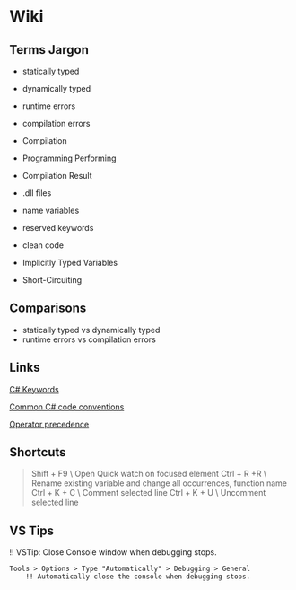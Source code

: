 # Wiki

## Terms Jargon

- statically typed
- dynamically typed
- runtime errors
- compilation errors
- Compilation
- Programming Performing
- Compilation Result
- .dll files
- name variables
- reserved keywords
- clean code
  
- Implicitly Typed Variables
- Short-Circuiting

## Comparisons

- statically typed vs dynamically typed
- runtime errors vs compilation errors

## Links

[C# Keywords](https://learn.microsoft.com/en-us/dotnet/csharp/language-reference/keywords/)

[Common C# code conventions](https://learn.microsoft.com/en-us/dotnet/csharp/fundamentals/coding-style/coding-conventions)

[Operator precedence](https://learn.microsoft.com/en-us/dotnet/csharp/language-reference/operators/#operator-precedence)

## Shortcuts

> Shift + F9 \\ Open Quick watch on focused element
> Ctrl + R +R \\ Rename existing variable and change all occurrences, function name
> Ctrl + K + C \\ Comment selected line
> Ctrl + K + U \\ Uncomment selected line

## VS Tips

!! VSTip: Close Console window when debugging stops.

```highlighted
Tools > Options > Type "Automatically" > Debugging > General
    !! Automatically close the console when debugging stops.
```
